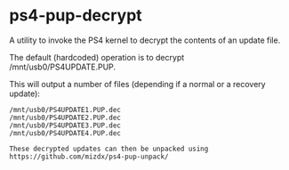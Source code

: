 # ps4-pup-decrypt

A utility to invoke the PS4 kernel to decrypt the contents of an update file.

The default (hardcoded) operation is to decrypt /mnt/usb0/PS4UPDATE.PUP.

This will output a number of files (depending if a normal or a recovery update):

    /mnt/usb0/PS4UPDATE1.PUP.dec
    /mnt/usb0/PS4UPDATE2.PUP.dec
    /mnt/usb0/PS4UPDATE3.PUP.dec
    /mnt/usb0/PS4UPDATE4.PUP.dec
    
    These decrypted updates can then be unpacked using https://github.com/mizdx/ps4-pup-unpack/
